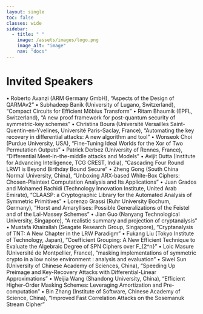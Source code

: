```yaml
---
layout: single
toc: false
classes: wide
sidebar:  
  - title: " "   
    image: /assets/images/logo.png
    image_alt: "image"
    nav: "docs"
---
```


# Invited Speakers

•	Roberto Avanzi (ARM Germany GmbH), “Aspects of the Design of QARMAv2”
•	Subhadeep Banik (University of Lugano, Switzerland), “Compact Circuits for Efficient Möbius Transform”
•	Ritam Bhaumik (EPFL, Switzerland), “A new proof framework for post-quantum security of symmetric-key schemes”
•	Christina Boura (Université Versailles Saint-Quentin-en-Yvelines, Université Paris-Saclay, France), “Automating the key recovery in differential attacks: A new algorithm and tool”
•	Wonseok Choi (Purdue University, USA), “Fine-Tuning Ideal Worlds for the Xor of Two Permutation Outputs”
•	Patrick Derbez (University of Rennes, France), “Differential Meet-in-the-middle attacks and Models”
•	Avijit Dutta (Institute for Advancing Intelligence, TCG CREST, India), “Cascading Four Round LRW1 is Beyond Birthday Bound Secure”
•	Zheng Gong (South China Normal University, China), “Unboxing ARX-based White-Box Ciphers: Chosen-Plaintext Computation Analysis and Its Applications”
•	Juan Grados and Mohamed Rachidi (Technology Innovation Institute, United Arab Emirate), “CLAASP: a Cryptographic Library for the Automated Analysis of Symmetric Primitives”
•	Lorenzo Grassi (Ruhr University Bochum, Germany), “Horst and Amaryllises: Possible Generalizations of the Feistel and of the Lai-Massey Schemes”
•	Jian Guo (Nanyang Technological University, Singapore), “A realistic summary and projection of cryptanalysis”
•	Mustafa Khairallah (Seagate Research Group, Singapore), “Cryptanalysis of TNT: A New Chapter in the LRW Paradigm”
•	Fukang Liu (Tokyo Institute of Technology, Japan), “Coefficient Grouping: A New Efficient Technique to Evaluate the Algebraic Degree of SPN Ciphers over F_{2^n}”
•	Loic Masure (Université de Montpellier, France), “masking implementations of symmetric crypto in a low noise environment : analysis and evaluation”
•	Siwei Sun (University of Chinese Academy of Sciences, China), “Speeding Up Preimage and Key-Recovery Attacks with Differential-Linear Approximations”
•	Weijia Wang (Shandong University, China), “Efficient Higher-Order Masking Schemes: Leveraging Amortization and Pre-computation”
•	Bin Zhang (Institute of Software, Chinese Academy of Science, China), “Improved Fast Correlation Attacks on the Sosemanuk Stream Cipher”







<!-- # Confirmed Invited Speakers (@Room: 720)
### invited talk1 (9:30 ~ 11:00 on Dec 13th)
---
- Kazuo Sakiyama (The University of Electro-Communications, Japan),
  "Fault model and attack efficiency of physical attacks"
- Christian Rechberger (Graz University of Technology, Austria),
 "A tale of 3 competitions: On cryptanalysis competitions for new use-cases of symmetric crypto"
- Akinori Hosoyamada (NTT, Japan),
  "Towards a better understanding of (post-)quantum security of symmetric key schemes"

### invited talk2 (11:30 ~ 12:30 on Dec 13th)  
---
- Fukang Liu (University of Hyogo, Japan),
  "Cryptanalysis of Reduced Gimli-Hash"
- Thomas Peyrin (Nanyang Technological University, Singapore),
  “SHA-1: Beating a Dead Horse”

### invited talk3 (9:30 ~ 11:00 on Dec 14th)
---
- Orr Dunkelman (University of Haifa, Israel),
  "Cryptanalysis of Lightweight Block Ciphers: Theory Meets Dependencies"
- Kazuhiko Minematsu (NEC, Japan),
  "Detection of data corruption via combinatorial group testing and beyond"
- Rei Ueno (Tohoku University, Japan),
  "Hardware Implementation of Block Cipher: Case Study Using AES"

### invited talk4 (11:30 ~ 12:30 on Dec 14th)
---
- Subhadeep Banik (EPFL, Switzerland),
  "Cryptanalysis of Stream Ciphers with short internal states"
- Siwei Sun (Chinese Academy of Sciences, China),
 "Correlation of Quadratic Boolean Functions: Cryptanalysis of All Versions of Full MORUS"

### invited talk5 (9:00 ~ 11:00 on Dec 15th)
---
- Carlos Cid (Royal Holloway, University of London, UK),
  "Domain Specific Ciphers"
- Willi Meier (FHNW, Switzerland),
  "Cube Attacks on KECCAK Keyed Modes"
- Zhenzhen Bao (Nanyang Technological University, Singapore),
  "Generic Attacks on Hash Combiners"
- Yunwen Liu (National University of Defense Technology, China),
  “Rotational-XOR cryptanalysis on ARX and AND-RX ciphers”

### invited talk6 (11:30 ~ 12:30 on Dec 15th)
---
- Yusuke Naito (Mitsubishi Corporation, Japan),
  "Design of Optimally Indifferentiable-Secure Double-Block-Length Hashing"
- Mustafa Khairallah (Nanyang Technological University, Singapore),
  "Lightweight TBC-Based Modes for Small Hardware Implementations" -->
